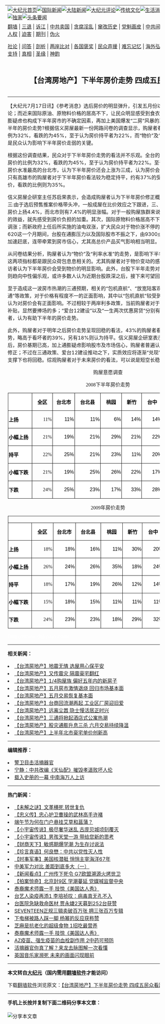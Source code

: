 <a name="1" id="1" target="_blank"></a><span id="1"></span>
<table align=center border="0"><tr><td colspan="2" VALIGN=TOP><a href="https://github.com/pputke380/djy/blob/master/gb/nf1351518.md#1"><img src="https://raw.githubusercontent.com/pputke380/www/master/t/djy/1.jpg" title="大纪元首页" alt="大纪元首页"></a><a href="https://github.com/pputke380/djy/blob/master/gb/n24hr.md#1"><img src="https://raw.githubusercontent.com/pputke380/www/master/t/djy/3.jpg" title="国际新闻" alt="国际新闻"></a><a href="https://github.com/pputke380/djy/blob/master/gb/nsc413.md#1"><img src="https://raw.githubusercontent.com/pputke380/www/master/t/djy/4.jpg" title="大陆新闻" alt="大陆新闻"></a><a href="https://github.com/pputke380/djy/blob/master/gb/news392.md#1"><img src="https://raw.githubusercontent.com/pputke380/www/master/t/djy/5.jpg" title="大纪元评论" alt="大纪元评论"></a><a href="https://github.com/pputke380/djy/blob/master/gb/news2007.md#1"><img src="https://raw.githubusercontent.com/pputke380/www/master/t/djy/6.jpg" title="传统文化" alt="传统文化"></a><a href="https://github.com/pputke380/djy/blob/master/gb/news2008.md#1"><img src="https://raw.githubusercontent.com/pputke380/www/master/t/djy/7.jpg" title="生活消费" alt="生活消费"></a><a href="https://github.com/pputke380/djy/blob/master/gb/ncyule.md#1"><img src="https://raw.githubusercontent.com/pputke380/www/master/t/djy/8.jpg" title="娱乐休闲" alt="娱乐休闲"></a><a href="https://github.com/pputke380/djy/blob/master/gb/nsc1002.md#1"><img src="https://raw.githubusercontent.com/pputke380/www/master/t/djy/9.jpg" title="健康" alt="健康"></a><a href="https://github.com/pputke380/djy/blob/master/gb/nf6092.md#1"><img src="https://raw.githubusercontent.com/pputke380/www/master/t/djy/10a.jpg" title="独家" alt="独家"></a><a href="https://github.com/pputke380/djy/blob/master/gb/nf4514.md#1"><img src="https://raw.githubusercontent.com/pputke380/www/master/t/djy/12a.jpg" title="头条要闻" alt="头条要闻"></a></td></tr>
<tr><td colspan="2" VALIGN=TOP><a target="_blank" href="https://github.com/pputke380/www/blob/master/README.md?zsrh#1">翻墙</a> | <a target="_blank" href="https://github.com/pputke380/djy/blob/master/gb/nf5657.md#1">三退</a> | <a target="_blank" href="https://github.com/pputke380/djy/blob/master/gb/nf6124.md#1">诉江</a> | <a target="_blank" href="https://github.com/pputke380/djy/blob/master/gb/nf1176117.md#1">中共卖国</a> | <a target="_blank" href="https://github.com/pputke380/djy/blob/master/gb/nf5773.md#1">贪腐淫乱</a> | <a target="_blank" href="https://github.com/pputke380/djy/blob/master/gb/nf1176115.md#1">窜改历史</a> | <a target="_blank" href="https://github.com/pputke380/djy/blob/master/gb/nf1176107.md#1">党魁画皮</a> | <a target="_blank" href="https://github.com/pputke380/djy/blob/master/gb/nf1320400.md#1">中共间谍</a> | <a target="_blank" href="https://github.com/pputke380/djy/blob/master/gb/nf1176114.md#1">破坏传统</a> | <a target="_blank" href="https://github.com/pputke380/ntdtv/blob/master/gb/prog447_1.md#1">恶贯满盈</a> | <a target="_blank" href="https://github.com/pputke380/djy/blob/master/gb/ncid278.md#1">人权</a> | <a target="_blank" href="https://github.com/pputke380/djy/blob/master/gb/nf1176111.md#1">迫害</a> | <a target="_blank" href="https://gitlab.com/szzdlab/mh-qikan/blob/master/README.md#1">期刊</a> | <a target="_blank" href="https://github.com/pputke380/djy/blob/master/gb/nf5562.md#1">伪火</a></p><p><a target="_blank" href="https://github.com/pputke380/djy/blob/master/gb/9p.md#1">社论</a> | <a target="_blank" href="https://github.com/pputke380/djy/blob/master/gb/nf4378.md#1">问答</a> | <a target="_blank" href="https://github.com/pputke380/djy/blob/master/gb/nf5792.md#1">剖析</a> | <a target="_blank" href="https://github.com/pputke380/djy/blob/master/gb/nf5735.md#1">两岸比对</a> | <a target="_blank" href="https://github.com/pputke380/djy/blob/master/gb/nf6119.md#1">各国褒奖</a> | <a target="_blank" href="https://github.com/pputke380/djy/blob/master/gb/nf6120.md#1">民众声援</a> | <a target="_blank" href="https://github.com/pputke380/djy/blob/master/gb/nf1188594.md#1">难忘记忆</a> | <a target="_blank" href="https://github.com/pputke380/djy/blob/master/gb/nf3180.md#1">海外弘传</a> | <a target="_blank" href="https://github.com/pputke380/djy/blob/master/gb/nf5410.md#1">万人上访</a> | <a target="_blank" href="https://github.com/pputke380/www/blob/master/README.md?zsrh#1">平台首页</a> | <a target="_blank" href="https://github.com/pputke380/djy/blob/master/gb/nf4386.md#1">支持</a> | <a target="_blank" href="https://github.com/pputke380/djy/blob/master/gb/nf4389.md#1">真相</a> | <a target="_blank" href="https://github.com/pputke380/djy/blob/master/gb/nf5790.md#1">圣缘</a> | <a target="_blank" href="https://github.com/pputke380/djy/blob/master/gb/nf4786.md#1">神韵</a></td></tr>
<tr><td VALIGN=TOP width="626"><h2 align=center>【台湾房地产】下半年房价走势 四成五民众看跌</h2>

<h6></h6>
<hr>
<p>【大纪元7月17日讯】《参考消息》选后房价的明显弹升，引发五月份以来价格泡沫的广泛讨论；而近来国际原油、原物料价格的居高不下，让民众明显感受到食衣住行开支的增加，通膨疑虑也构成下半年房市的不确定因素，再加上美国爆发“二房”风暴的冲击。民众怎么看待下半年的房价走势?根据信义房屋最新一份网路问卷的调查显示，购屋者看涨未来半年房价的比例为32%，看跌的为45%，至于认为房价持平者为22%，而“物价”及“利率水准”的走势，则是民众认为影响下半年房价走弱的关键。</p> <p>根据这份调查结果，民众对于下半年房价走势的看法并不乐观。全台的购屋者看涨未来半年房价的比例为32%，看跌的为45%，至于认为房价持平者为22%。至于主要县市之中，平均房价水准最高的台北市，认为下半年房价还会上涨为三成，认为房价会下跌的比例达44%。只有高雄市的购屋者对于下半年房价看法较为稳定持平，约有37%的受访者看好下半年房价，看跌的比例则为35%。</p> <p>信义房屋企研室主任苏启荣表示，会造成购屋者认为下半年房价修正概率偏高的因素主要有三:由于选后预售推案价格带头冲，一般成屋在比价效应之下跟进，三、四月全台都会区成屋房价上扬4.4%，而北市则有7.4%的明显涨幅。对于一般购屋族群来说，尚未享受政策利多的效益，就先感受到房价负担的加重。其次，国际原物料价格居高不下，多项民生物资陆续调涨；而新政府上任后所实施的油电双涨，扩大民众对于物价涨不停的疑虑。再者，520到620这一个月期间，台股在通膨压力以及国际股市不振之下，由9300点跌到7900。台股的加速赶底，连带牵累到房市信心，尤其高总价产品买气影响相当明显。</p> <p>从问卷结果分析，购屋者认为“物价”及“利率水准”的走势，是影响下半年房价走弱的关键，而这两项指标都是跟民众荷包息息相关的。尤其购屋者对于物价变动的感受较强，有36%的受访者认为下半年房价会受到物价的明显影响。此外，台股下半年走势对于房市的影响，看法则趋向中性偏乐观，或许多数人认为近期台股跌深之后，接下来可望回稳。</p> <p>至于造成这一波房市热潮的三通预期，相关的“包机直航”、“放宽陆客观光人数”、“扩大小三通”等政策，对于价格有程度不一的正面影响，其中以“包机直航”较受到肯定，66%的受访者认为对房价会有正面影响。不过相较于两岸利多政策，当前购屋者对于实质建设及优惠房贷补贴，显然要捧场的多；“爱台12建设”以及“一生两次优惠房贷”分别有70%及74%的购屋者，认为有助下半年的房价走势。</p> <p>此外，购屋者对于明年之后房价走势呈现回稳的看法，43%的购屋者看好2009年的房价走势，略高于看坏者的39%，另有18%则认为持平。信义房屋企研室表示，虽说新政府上台后，房价基期已高，加上通膨疑虑影响股市及市场信心，购屋者普遍认为下半年房价将迈入修正；不过在三通政策、爱台12建设推动之下，实质效应将逐渐“兑现”，房价在所得成长的支撑下也将回稳。综观购屋者对于未来房价的看法，可以说是短空长稳。</p> <p><p class="MsoNormal" align="center" style="text-align: center"><span style="font-family: 新细明体">购屋意愿调查</span></p> <p class="MsoNormal" align="center"><span lang="EN-US" style="font-family: 新细明体">2008</span><span style="font-family: 新细明体">下半年房价走势</span></p> <div align="center"> <table class="MsoNormalTable" border="0" cellspacing="0" cellpadding="0" style="border-collapse: collapse; margin-left: .4pt" id="table1" width="655"> <tr style="height: 16.5pt"> <td width="73" style="width: 55.0pt; height: 16.5pt; border: 1.0pt solid #000000; padding-left: 1.4pt; padding-right: 1.4pt; padding-top: 0cm; padding-bottom: 0cm; background: #FFFFFF"> <p class="MsoNormal" align="center" style="text-align: center">	<span style="font-family: 新细明体; color: black">　</span></td> <td style="width: 63px; height: 16.5pt; border: 1.0pt solid #000000; padding-left: 1.4pt; padding-right: 1.4pt; padding-top: 0cm; padding-bottom: 0cm; background: #FFFFFF"> <p class="MsoNormal" align="center" style="text-align: center"><b>	<span style="font-family: 新细明体; color: black">全区</span></b></td> <td style="width: 67px; height: 16.5pt; border: 1.0pt solid #000000; padding-left: 1.4pt; padding-right: 1.4pt; padding-top: 0cm; padding-bottom: 0cm; background: #FFFFFF"> <p class="MsoNormal" align="center" style="text-align: center"><b>	<span style="font-family: 新细明体; color: black">台北市</span></b></td> <td style="width: 79px; height: 16.5pt; border: 1.0pt solid #000000; padding-left: 1.4pt; padding-right: 1.4pt; padding-top: 0cm; padding-bottom: 0cm; background: #FFFFFF"> <p class="MsoNormal" align="center" style="text-align: center"><b>	<span style="font-family: 新细明体; color: black">台北县</span></b></td> <td style="width: 65px; height: 16.5pt; border: 1.0pt solid #000000; padding-left: 1.4pt; padding-right: 1.4pt; padding-top: 0cm; padding-bottom: 0cm; background: #FFFFFF"> <p class="MsoNormal" align="center" style="text-align: center"><b>	<span style="font-family: 新细明体; color: black">桃园</span></b></td> <td style="width: 60px; height: 16.5pt; border: 1.0pt solid #000000; padding-left: 1.4pt; padding-right: 1.4pt; padding-top: 0cm; padding-bottom: 0cm; background: #FFFFFF"> <p class="MsoNormal" align="center" style="text-align: center"><b>	<span style="font-family: 新细明体; color: black">新竹</span></b></td> <td style="width: 64px; height: 16.5pt; border: 1.0pt solid #000000; padding-left: 1.4pt; padding-right: 1.4pt; padding-top: 0cm; padding-bottom: 0cm; background: #FFFFFF"> <p class="MsoNormal" align="center" style="text-align: center"><b>	<span style="font-family: 新细明体; color: black">台中</span></b></td> <td style="width: 70px; height: 16.5pt; border: 1.0pt solid #000000; padding-left: 1.4pt; padding-right: 1.4pt; padding-top: 0cm; padding-bottom: 0cm; background: #FFFFFF"> <p class="MsoNormal" align="center" style="text-align: center"><b>	<span style="font-family: 新细明体; color: black">台南</span></b></td> <td style="width: 66px; height: 16.5pt; border: 1.0pt solid #000000; padding-left: 1.4pt; padding-right: 1.4pt; padding-top: 0cm; padding-bottom: 0cm; background: #FFFFFF"> <p class="MsoNormal" align="center" style="text-align: center"><b>	<span style="font-family: 新细明体; color: black">高雄</span></b></td> </tr> <tr style="height: 16.5pt"> <td width="73" style="width: 55.0pt; height: 16.5pt; border-left: 1.0pt solid windowtext; border-right: 1.0pt solid windowtext; border-top: medium none; border-bottom: 1.0pt solid windowtext; padding-left: 1.4pt; padding-right: 1.4pt; padding-top: 0cm; padding-bottom: 0cm; background: white"> <p class="MsoNormal"><b>	<span style="font-family: 细明体; color: black">上扬</span></b></td> <td nowrap style="width: 63px; height: 16.5pt; border-left: medium none; border-right: 1.0pt solid windowtext; border-top: medium none; border-bottom: 1.0pt solid windowtext; padding-left: 1.4pt; padding-right: 1.4pt; padding-top: 0cm; padding-bottom: 0cm"> <p class="MsoNormal" align="right" style="text-align: right">	<span lang="EN-US" style="font-family: 新细明体">11%</span></td> <td style="width: 67px; height: 16.5pt; border-left: medium none; border-right: 1.0pt solid windowtext; border-top: medium none; border-bottom: 1.0pt solid windowtext; padding-left: 1.4pt; padding-right: 1.4pt; padding-top: 0cm; padding-bottom: 0cm; background: white"> <p class="MsoNormal" align="right" style="text-align: right">	<span lang="EN-US" style="font-family: Arial; color: black">11%</span></td> <td style="width: 79px; height: 16.5pt; border-left: medium none; border-right: 1.0pt solid windowtext; border-top: medium none; border-bottom: 1.0pt solid windowtext; padding-left: 1.4pt; padding-right: 1.4pt; padding-top: 0cm; padding-bottom: 0cm; background: white"> <p class="MsoNormal" align="right" style="text-align: right">	<span lang="EN-US" style="font-family: Arial; color: black">11%</span></td> <td style="width: 65px; height: 16.5pt; border-left: medium none; border-right: 1.0pt solid windowtext; border-top: medium none; border-bottom: 1.0pt solid windowtext; padding-left: 1.4pt; padding-right: 1.4pt; padding-top: 0cm; padding-bottom: 0cm; background: white"> <p class="MsoNormal" align="right" style="text-align: right">	<span lang="EN-US" style="font-family: Arial; color: black">6%</span></td> <td style="width: 60px; height: 16.5pt; border-left: medium none; border-right: 1.0pt solid windowtext; border-top: medium none; border-bottom: 1.0pt solid windowtext; padding-left: 1.4pt; padding-right: 1.4pt; padding-top: 0cm; padding-bottom: 0cm; background: white"> <p class="MsoNormal" align="right" style="text-align: right">	<span lang="EN-US" style="font-family: Arial; color: black">14%</span></td> <td style="width: 64px; height: 16.5pt; border-left: medium none; border-right: 1.0pt solid windowtext; border-top: medium none; border-bottom: 1.0pt solid windowtext; padding-left: 1.4pt; padding-right: 1.4pt; padding-top: 0cm; padding-bottom: 0cm; background: white"> <p class="MsoNormal" align="right" style="text-align: right">	<span lang="EN-US" style="font-family: Arial; color: black">14%</span></td> <td style="width: 70px; height: 16.5pt; border-left: medium none; border-right: 1.0pt solid windowtext; border-top: medium none; border-bottom: 1.0pt solid windowtext; padding-left: 1.4pt; padding-right: 1.4pt; padding-top: 0cm; padding-bottom: 0cm; background: white"> <p class="MsoNormal" align="right" style="text-align: right">	<span lang="EN-US" style="font-family: Arial; color: black">20%</span></td> <td style="width: 66px; height: 16.5pt; border-left: medium none; border-right: 1.0pt solid windowtext; border-top: medium none; border-bottom: 1.0pt solid windowtext; padding-left: 1.4pt; padding-right: 1.4pt; padding-top: 0cm; padding-bottom: 0cm; background: white"> <p class="MsoNormal" align="right" style="text-align: right">	<span lang="EN-US" style="font-family: Arial; color: black">8%</span></td> </tr> <tr style="height: 16.5pt"> <td width="73" style="width: 55.0pt; height: 16.5pt; border-left: 1.0pt solid windowtext; border-right: 1.0pt solid windowtext; border-top: medium none; border-bottom: 1.0pt solid windowtext; padding-left: 1.4pt; padding-right: 1.4pt; padding-top: 0cm; padding-bottom: 0cm; background: white"> <p class="MsoNormal"><b>	<span style="font-family: 细明体; color: black">小幅上扬</span></b></td> <td nowrap style="width: 63px; height: 16.5pt; border-left: medium none; border-right: 1.0pt solid windowtext; border-top: medium none; border-bottom: 1.0pt solid windowtext; padding-left: 1.4pt; padding-right: 1.4pt; padding-top: 0cm; padding-bottom: 0cm"> <p class="MsoNormal" align="right" style="text-align: right">	<span lang="EN-US" style="font-family: 新细明体">21%</span></td> <td style="width: 67px; height: 16.5pt; border-left: medium none; border-right: 1.0pt solid windowtext; border-top: medium none; border-bottom: 1.0pt solid windowtext; padding-left: 1.4pt; padding-right: 1.4pt; padding-top: 0cm; padding-bottom: 0cm; background: white"> <p class="MsoNormal" align="right" style="text-align: right">	<span lang="EN-US" style="font-family: Arial; color: black">19%</span></td> <td style="width: 79px; height: 16.5pt; border-left: medium none; border-right: 1.0pt solid windowtext; border-top: medium none; border-bottom: 1.0pt solid windowtext; padding-left: 1.4pt; padding-right: 1.4pt; padding-top: 0cm; padding-bottom: 0cm; background: white"> <p class="MsoNormal" align="right" style="text-align: right">	<span lang="EN-US" style="font-family: Arial; color: black">21%</span></td> <td style="width: 65px; height: 16.5pt; border-left: medium none; border-right: 1.0pt solid windowtext; border-top: medium none; border-bottom: 1.0pt solid windowtext; padding-left: 1.4pt; padding-right: 1.4pt; padding-top: 0cm; padding-bottom: 0cm; background: white"> <p class="MsoNormal" align="right" style="text-align: right">	<span lang="EN-US" style="font-family: Arial; color: black">29%</span></td> <td style="width: 60px; height: 16.5pt; border-left: medium none; border-right: 1.0pt solid windowtext; border-top: medium none; border-bottom: 1.0pt solid windowtext; padding-left: 1.4pt; padding-right: 1.4pt; padding-top: 0cm; padding-bottom: 0cm; background: white"> <p class="MsoNormal" align="right" style="text-align: right">	<span lang="EN-US" style="font-family: Arial; color: black">21%</span></td> <td style="width: 64px; height: 16.5pt; border-left: medium none; border-right: 1.0pt solid windowtext; border-top: medium none; border-bottom: 1.0pt solid windowtext; padding-left: 1.4pt; padding-right: 1.4pt; padding-top: 0cm; padding-bottom: 0cm; background: white"> <p class="MsoNormal" align="right" style="text-align: right">	<span lang="EN-US" style="font-family: Arial; color: black">22%</span></td> <td style="width: 70px; height: 16.5pt; border-left: medium none; border-right: 1.0pt solid windowtext; border-top: medium none; border-bottom: 1.0pt solid windowtext; padding-left: 1.4pt; padding-right: 1.4pt; padding-top: 0cm; padding-bottom: 0cm; background: white"> <p class="MsoNormal" align="right" style="text-align: right">	<span lang="EN-US" style="font-family: Arial; color: black">17%</span></td> <td style="width: 66px; height: 16.5pt; border-left: medium none; border-right: 1.0pt solid windowtext; border-top: medium none; border-bottom: 1.0pt solid windowtext; padding-left: 1.4pt; padding-right: 1.4pt; padding-top: 0cm; padding-bottom: 0cm; background: white"> <p class="MsoNormal" align="right" style="text-align: right">	<span lang="EN-US" style="font-family: Arial; color: black">29%</span></td> </tr> <tr style="height: 16.5pt"> <td width="73" style="width: 55.0pt; height: 16.5pt; border-left: 1.0pt solid windowtext; border-right: 1.0pt solid windowtext; border-top: medium none; border-bottom: 1.0pt solid windowtext; padding-left: 1.4pt; padding-right: 1.4pt; padding-top: 0cm; padding-bottom: 0cm; background: white"> <p class="MsoNormal"><b>	<span style="font-family: 新细明体; color: black">持平</span></b></td> <td nowrap style="width: 63px; height: 16.5pt; border-left: medium none; border-right: 1.0pt solid windowtext; border-top: medium none; border-bottom: 1.0pt solid windowtext; padding-left: 1.4pt; padding-right: 1.4pt; padding-top: 0cm; padding-bottom: 0cm"> <p class="MsoNormal" align="right" style="text-align: right">	<span lang="EN-US" style="font-family: 新细明体">22%</span></td> <td style="width: 67px; height: 16.5pt; border-left: medium none; border-right: 1.0pt solid windowtext; border-top: medium none; border-bottom: 1.0pt solid windowtext; padding-left: 1.4pt; padding-right: 1.4pt; padding-top: 0cm; padding-bottom: 0cm; background: white"> <p class="MsoNormal" align="right" style="text-align: right">	<span lang="EN-US" style="font-family: Arial; color: black">25%</span></td> <td style="width: 79px; height: 16.5pt; border-left: medium none; border-right: 1.0pt solid windowtext; border-top: medium none; border-bottom: 1.0pt solid windowtext; padding-left: 1.4pt; padding-right: 1.4pt; padding-top: 0cm; padding-bottom: 0cm; background: white"> <p class="MsoNormal" align="right" style="text-align: right">	<span lang="EN-US" style="font-family: Arial; color: black">21%</span></td> <td style="width: 65px; height: 16.5pt; border-left: medium none; border-right: 1.0pt solid windowtext; border-top: medium none; border-bottom: 1.0pt solid windowtext; padding-left: 1.4pt; padding-right: 1.4pt; padding-top: 0cm; padding-bottom: 0cm; background: white"> <p class="MsoNormal" align="right" style="text-align: right">	<span lang="EN-US" style="font-family: Arial; color: black">23%</span></td> <td style="width: 60px; height: 16.5pt; border-left: medium none; border-right: 1.0pt solid windowtext; border-top: medium none; border-bottom: 1.0pt solid windowtext; padding-left: 1.4pt; padding-right: 1.4pt; padding-top: 0cm; padding-bottom: 0cm; background: white"> <p class="MsoNormal" align="right" style="text-align: right">	<span lang="EN-US" style="font-family: Arial; color: black">11%</span></td> <td style="width: 64px; height: 16.5pt; border-left: medium none; border-right: 1.0pt solid windowtext; border-top: medium none; border-bottom: 1.0pt solid windowtext; padding-left: 1.4pt; padding-right: 1.4pt; padding-top: 0cm; padding-bottom: 0cm; background: white"> <p class="MsoNormal" align="right" style="text-align: right">	<span lang="EN-US" style="font-family: Arial; color: black">20%</span></td> <td style="width: 70px; height: 16.5pt; border-left: medium none; border-right: 1.0pt solid windowtext; border-top: medium none; border-bottom: 1.0pt solid windowtext; padding-left: 1.4pt; padding-right: 1.4pt; padding-top: 0cm; padding-bottom: 0cm; background: white"> <p class="MsoNormal" align="right" style="text-align: right">	<span lang="EN-US" style="font-family: Arial; color: black">20%</span></td> <td style="width: 66px; height: 16.5pt; border-left: medium none; border-right: 1.0pt solid windowtext; border-top: medium none; border-bottom: 1.0pt solid windowtext; padding-left: 1.4pt; padding-right: 1.4pt; padding-top: 0cm; padding-bottom: 0cm; background: white"> <p class="MsoNormal" align="right" style="text-align: right">	<span lang="EN-US" style="font-family: Arial; color: black">27%</span></td> </tr> <tr style="height: 16.5pt"> <td width="73" style="width: 55.0pt; height: 16.5pt; border-left: 1.0pt solid windowtext; border-right: 1.0pt solid windowtext; border-top: medium none; border-bottom: 1.0pt solid windowtext; padding-left: 1.4pt; padding-right: 1.4pt; padding-top: 0cm; padding-bottom: 0cm; background: white"> <p class="MsoNormal"><b>	<span style="font-family: 细明体; color: black">小幅下跌</span></b></td> <td nowrap style="width: 63px; height: 16.5pt; border-left: medium none; border-right: 1.0pt solid windowtext; border-top: medium none; border-bottom: 1.0pt solid windowtext; padding-left: 1.4pt; padding-right: 1.4pt; padding-top: 0cm; padding-bottom: 0cm"> <p class="MsoNormal" align="right" style="text-align: right">	<span lang="EN-US" style="font-family: 新细明体">21%</span></td> <td style="width: 67px; height: 16.5pt; border-left: medium none; border-right: 1.0pt solid windowtext; border-top: medium none; border-bottom: 1.0pt solid windowtext; padding-left: 1.4pt; padding-right: 1.4pt; padding-top: 0cm; padding-bottom: 0cm; background: white"> <p class="MsoNormal" align="right" style="text-align: right">	<span lang="EN-US" style="font-family: Arial; color: black">19%</span></td> <td style="width: 79px; height: 16.5pt; border-left: medium none; border-right: 1.0pt solid windowtext; border-top: medium none; border-bottom: 1.0pt solid windowtext; padding-left: 1.4pt; padding-right: 1.4pt; padding-top: 0cm; padding-bottom: 0cm; background: white"> <p class="MsoNormal" align="right" style="text-align: right">	<span lang="EN-US" style="font-family: Arial; color: black">25%</span></td> <td style="width: 65px; height: 16.5pt; border-left: medium none; border-right: 1.0pt solid windowtext; border-top: medium none; border-bottom: 1.0pt solid windowtext; padding-left: 1.4pt; padding-right: 1.4pt; padding-top: 0cm; padding-bottom: 0cm; background: white"> <p class="MsoNormal" align="right" style="text-align: right">	<span lang="EN-US" style="font-family: Arial; color: black">26%</span></td> <td style="width: 60px; height: 16.5pt; border-left: medium none; border-right: 1.0pt solid windowtext; border-top: medium none; border-bottom: 1.0pt solid windowtext; padding-left: 1.4pt; padding-right: 1.4pt; padding-top: 0cm; padding-bottom: 0cm; background: white"> <p class="MsoNormal" align="right" style="text-align: right">	<span lang="EN-US" style="font-family: Arial; color: black">22%</span></td> <td style="width: 64px; height: 16.5pt; border-left: medium none; border-right: 1.0pt solid windowtext; border-top: medium none; border-bottom: 1.0pt solid windowtext; padding-left: 1.4pt; padding-right: 1.4pt; padding-top: 0cm; padding-bottom: 0cm; background: white"> <p class="MsoNormal" align="right" style="text-align: right">	<span lang="EN-US" style="font-family: Arial; color: black">17%</span></td> <td style="width: 70px; height: 16.5pt; border-left: medium none; border-right: 1.0pt solid windowtext; border-top: medium none; border-bottom: 1.0pt solid windowtext; padding-left: 1.4pt; padding-right: 1.4pt; padding-top: 0cm; padding-bottom: 0cm; background: white"> <p class="MsoNormal" align="right" style="text-align: right">	<span lang="EN-US" style="font-family: Arial; color: black">17%</span></td> <td style="width: 66px; height: 16.5pt; border-left: medium none; border-right: 1.0pt solid windowtext; border-top: medium none; border-bottom: 1.0pt solid windowtext; padding-left: 1.4pt; padding-right: 1.4pt; padding-top: 0cm; padding-bottom: 0cm; background: white"> <p class="MsoNormal" align="right" style="text-align: right">	<span lang="EN-US" style="font-family: Arial; color: black">21%</span></td> </tr> <tr style="height: 16.5pt"> <td width="73" style="width: 55.0pt; height: 16.5pt; border-left: 1.0pt solid windowtext; border-right: 1.0pt solid windowtext; border-top: medium none; border-bottom: 1.0pt solid windowtext; padding-left: 1.4pt; padding-right: 1.4pt; padding-top: 0cm; padding-bottom: 0cm; background: white"> <p class="MsoNormal"><b>	<span style="font-family: 细明体; color: black">下跌</span></b></td> <td nowrap style="width: 63px; height: 16.5pt; border-left: medium none; border-right: 1.0pt solid windowtext; border-top: medium none; border-bottom: 1.0pt solid windowtext; padding-left: 1.4pt; padding-right: 1.4pt; padding-top: 0cm; padding-bottom: 0cm"> <p class="MsoNormal" align="right" style="text-align: right">	<span lang="EN-US" style="font-family: 新细明体">24%</span></td> <td style="width: 67px; height: 16.5pt; border-left: medium none; border-right: 1.0pt solid windowtext; border-top: medium none; border-bottom: 1.0pt solid windowtext; padding-left: 1.4pt; padding-right: 1.4pt; padding-top: 0cm; padding-bottom: 0cm; background: white"> <p class="MsoNormal" align="right" style="text-align: right">	<span lang="EN-US" style="font-family: Arial; color: black">25%</span></td> <td style="width: 79px; height: 16.5pt; border-left: medium none; border-right: 1.0pt solid windowtext; border-top: medium none; border-bottom: 1.0pt solid windowtext; padding-left: 1.4pt; padding-right: 1.4pt; padding-top: 0cm; padding-bottom: 0cm; background: white"> <p class="MsoNormal" align="right" style="text-align: right">	<span lang="EN-US" style="font-family: Arial; color: black">23%</span></td> <td style="width: 65px; height: 16.5pt; border-left: medium none; border-right: 1.0pt solid windowtext; border-top: medium none; border-bottom: 1.0pt solid windowtext; padding-left: 1.4pt; padding-right: 1.4pt; padding-top: 0cm; padding-bottom: 0cm; background: white"> <p class="MsoNormal" align="right" style="text-align: right">	<span lang="EN-US" style="font-family: Arial; color: black">17%</span></td> <td style="width: 60px; height: 16.5pt; border-left: medium none; border-right: 1.0pt solid windowtext; border-top: medium none; border-bottom: 1.0pt solid windowtext; padding-left: 1.4pt; padding-right: 1.4pt; padding-top: 0cm; padding-bottom: 0cm; background: white"> <p class="MsoNormal" align="right" style="text-align: right">	<span lang="EN-US" style="font-family: Arial; color: black">33%</span></td> <td style="width: 64px; height: 16.5pt; border-left: medium none; border-right: 1.0pt solid windowtext; border-top: medium none; border-bottom: 1.0pt solid windowtext; padding-left: 1.4pt; padding-right: 1.4pt; padding-top: 0cm; padding-bottom: 0cm; background: white"> <p class="MsoNormal" align="right" style="text-align: right">	<span lang="EN-US" style="font-family: Arial; color: black">28%</span></td> <td style="width: 70px; height: 16.5pt; border-left: medium none; border-right: 1.0pt solid windowtext; border-top: medium none; border-bottom: 1.0pt solid windowtext; padding-left: 1.4pt; padding-right: 1.4pt; padding-top: 0cm; padding-bottom: 0cm; background: white"> <p class="MsoNormal" align="right" style="text-align: right">	<span lang="EN-US" style="font-family: Arial; color: black">27%</span></td> <td style="width: 66px; height: 16.5pt; border-left: medium none; border-right: 1.0pt solid windowtext; border-top: medium none; border-bottom: 1.0pt solid windowtext; padding-left: 1.4pt; padding-right: 1.4pt; padding-top: 0cm; padding-bottom: 0cm; background: white"> <p class="MsoNormal" align="right" style="text-align: right">	<span lang="EN-US" style="font-family: Arial; color: black">14%</span></td> </tr> </table> </div> <p><p class="MsoNormal" align="center" style="text-align: center"><span lang="EN-US" style="font-family: 新细明体">2009</span><span style="font-family: 新细明体">年房价走势</span></p> <div align="center"> <table class="MsoNormalTable" border="0" cellspacing="0" cellpadding="0" style="border-collapse: collapse; margin-left: .4pt" id="table1" b="136" width="654"> <tr style="height: 16.5pt"> <td nowrap colspan="9" style="width: 648px; height: 1px; border-left: 1.0pt solid windowtext; border-right: 1.0pt solid black; border-top: medium none; border-bottom: 1.0pt solid windowtext; padding-left: 1.4pt; padding-right: 1.4pt; padding-top: 0cm; padding-bottom: 0cm">	</td> </tr> <tr style="height: 16.5pt"> <td width="72" style="width: 54.1pt; height: 27px; border-left: 1.0pt solid windowtext; border-right: 1.0pt solid windowtext; border-top: medium none; border-bottom: 1.0pt solid windowtext; padding-left: 1.4pt; padding-right: 1.4pt; padding-top: 0cm; padding-bottom: 0cm; background: white"> <p class="MsoNormal" align="center" style="text-align: center">	<span style="font-family: 新细明体; color: black">　</span></td> <td style="width: 65px; height: 27px; border-left: medium none; border-right: 1.0pt solid windowtext; border-top: medium none; border-bottom: 1.0pt solid windowtext; padding-left: 1.4pt; padding-right: 1.4pt; padding-top: 0cm; padding-bottom: 0cm; background: white"> <p class="MsoNormal" align="center" style="text-align: center"><b>	<span style="font-family: 新细明体; color: black">全区</span></b></td> <td style="width: 68px; height: 27px; border-left: medium none; border-right: 1.0pt solid windowtext; border-top: medium none; border-bottom: 1.0pt solid windowtext; padding-left: 1.4pt; padding-right: 1.4pt; padding-top: 0cm; padding-bottom: 0cm; background: white"> <p class="MsoNormal" align="center" style="text-align: center"><b>	<span style="font-family: 新细明体; color: black">台北市</span></b></td> <td style="width: 77px; height: 27px; border-left: medium none; border-right: 1.0pt solid windowtext; border-top: medium none; border-bottom: 1.0pt solid windowtext; padding-left: 1.4pt; padding-right: 1.4pt; padding-top: 0cm; padding-bottom: 0cm; background: white"> <p class="MsoNormal" align="center" style="text-align: center"><b>	<span style="font-family: 新细明体; color: black">台北县</span></b></td> <td style="width: 67px; height: 27px; border-left: medium none; border-right: 1.0pt solid windowtext; border-top: medium none; border-bottom: 1.0pt solid windowtext; padding-left: 1.4pt; padding-right: 1.4pt; padding-top: 0cm; padding-bottom: 0cm; background: white"> <p class="MsoNormal" align="center" style="text-align: center"><b>	<span style="font-family: 新细明体; color: black">桃园</span></b></td> <td style="width: 59px; height: 27px; border-left: medium none; border-right: 1.0pt solid windowtext; border-top: medium none; border-bottom: 1.0pt solid windowtext; padding-left: 1.4pt; padding-right: 1.4pt; padding-top: 0cm; padding-bottom: 0cm; background: white"> <p class="MsoNormal" align="center" style="text-align: center"><b>	<span style="font-family: 新细明体; color: black">新竹</span></b></td> <td style="width: 65px; height: 27px; border-left: medium none; border-right: 1.0pt solid windowtext; border-top: medium none; border-bottom: 1.0pt solid windowtext; padding-left: 1.4pt; padding-right: 1.4pt; padding-top: 0cm; padding-bottom: 0cm; background: white"> <p class="MsoNormal" align="center" style="text-align: center"><b>	<span style="font-family: 新细明体; color: black">台中</span></b></td> <td style="width: 65px; height: 27px; border-left: medium none; border-right: 1.0pt solid windowtext; border-top: medium none; border-bottom: 1.0pt solid windowtext; padding-left: 1.4pt; padding-right: 1.4pt; padding-top: 0cm; padding-bottom: 0cm; background: white"> <p class="MsoNormal" align="center" style="text-align: center"><b>	<span style="font-family: 新细明体; color: black">台南</span></b></td> <td style="width: 70px; height: 27px; border-left: medium none; border-right: 1.0pt solid windowtext; border-top: medium none; border-bottom: 1.0pt solid windowtext; padding-left: 1.4pt; padding-right: 1.4pt; padding-top: 0cm; padding-bottom: 0cm; background: white"> <p class="MsoNormal" align="center" style="text-align: center"><b>	<span style="font-family: 新细明体; color: black">高雄</span></b></td> </tr> <tr style="height: 16.5pt"> <td width="72" style="width: 54.1pt; height: 22px; border-left: 1.0pt solid windowtext; border-right: 1.0pt solid windowtext; border-top: medium none; border-bottom: 1.0pt solid windowtext; padding-left: 1.4pt; padding-right: 1.4pt; padding-top: 0cm; padding-bottom: 0cm; background: white"> <p class="MsoNormal"><b>	<span style="font-family: 细明体; color: black">上扬</span></b></td> <td nowrap style="width: 65px; height: 22px; border-left: medium none; border-right: 1.0pt solid windowtext; border-top: medium none; border-bottom: 1.0pt solid windowtext; padding-left: 1.4pt; padding-right: 1.4pt; padding-top: 0cm; padding-bottom: 0cm"> <p class="MsoNormal" align="right" style="text-align: right">	<span lang="EN-US" style="font-family: 新细明体">18%</span></td> <td style="width: 68px; height: 22px; border-left: medium none; border-right: 1.0pt solid windowtext; border-top: medium none; border-bottom: 1.0pt solid windowtext; padding-left: 1.4pt; padding-right: 1.4pt; padding-top: 0cm; padding-bottom: 0cm; background: white"> <p class="MsoNormal" align="right" style="text-align: right">	<span lang="EN-US" style="font-family: Arial; color: black">18%</span></td> <td style="width: 77px; height: 22px; border-left: medium none; border-right: 1.0pt solid windowtext; border-top: medium none; border-bottom: 1.0pt solid windowtext; padding-left: 1.4pt; padding-right: 1.4pt; padding-top: 0cm; padding-bottom: 0cm; background: white"> <p class="MsoNormal" align="right" style="text-align: right">	<span lang="EN-US" style="font-family: Arial; color: black">16%</span></td> <td style="width: 67px; height: 22px; border-left: medium none; border-right: 1.0pt solid windowtext; border-top: medium none; border-bottom: 1.0pt solid windowtext; padding-left: 1.4pt; padding-right: 1.4pt; padding-top: 0cm; padding-bottom: 0cm; background: white"> <p class="MsoNormal" align="right" style="text-align: right">	<span lang="EN-US" style="font-family: Arial; color: black">11%</span></td> <td style="width: 59px; height: 22px; border-left: medium none; border-right: 1.0pt solid windowtext; border-top: medium none; border-bottom: 1.0pt solid windowtext; padding-left: 1.4pt; padding-right: 1.4pt; padding-top: 0cm; padding-bottom: 0cm; background: white"> <p class="MsoNormal" align="right" style="text-align: right">	<span lang="EN-US" style="font-family: Arial; color: black">30%</span></td> <td style="width: 65px; height: 22px; border-left: medium none; border-right: 1.0pt solid windowtext; border-top: medium none; border-bottom: 1.0pt solid windowtext; padding-left: 1.4pt; padding-right: 1.4pt; padding-top: 0cm; padding-bottom: 0cm; background: white"> <p class="MsoNormal" align="right" style="text-align: right">	<span lang="EN-US" style="font-family: Arial; color: black">20%</span></td> <td style="width: 65px; height: 22px; border-left: medium none; border-right: 1.0pt solid windowtext; border-top: medium none; border-bottom: 1.0pt solid windowtext; padding-left: 1.4pt; padding-right: 1.4pt; padding-top: 0cm; padding-bottom: 0cm; background: white"> <p class="MsoNormal" align="right" style="text-align: right">	<span lang="EN-US" style="font-family: Arial; color: black">23%</span></td> <td style="width: 70px; height: 22px; border-left: medium none; border-right: 1.0pt solid windowtext; border-top: medium none; border-bottom: 1.0pt solid windowtext; padding-left: 1.4pt; padding-right: 1.4pt; padding-top: 0cm; padding-bottom: 0cm; background: white"> <p class="MsoNormal" align="right" style="text-align: right">	<span lang="EN-US" style="font-family: Arial; color: black">19%</span></td> </tr> <tr style="height: 16.5pt"> <td width="72" style="width: 54.1pt; height: 21px; border-left: 1.0pt solid windowtext; border-right: 1.0pt solid windowtext; border-top: medium none; border-bottom: 1.0pt solid windowtext; padding-left: 1.4pt; padding-right: 1.4pt; padding-top: 0cm; padding-bottom: 0cm; background: white"> <p class="MsoNormal"><b>	<span style="font-family: 细明体; color: black">小幅上扬</span></b></td> <td nowrap style="width: 65px; height: 21px; border-left: medium none; border-right: 1.0pt solid windowtext; border-top: medium none; border-bottom: 1.0pt solid windowtext; padding-left: 1.4pt; padding-right: 1.4pt; padding-top: 0cm; padding-bottom: 0cm"> <p class="MsoNormal" align="right" style="text-align: right">	<span lang="EN-US" style="font-family: 新细明体">26%</span></td> <td style="width: 68px; height: 21px; border-left: medium none; border-right: 1.0pt solid windowtext; border-top: medium none; border-bottom: 1.0pt solid windowtext; padding-left: 1.4pt; padding-right: 1.4pt; padding-top: 0cm; padding-bottom: 0cm; background: white"> <p class="MsoNormal" align="right" style="text-align: right">	<span lang="EN-US" style="font-family: Arial; color: black">24%</span></td> <td style="width: 77px; height: 21px; border-left: medium none; border-right: 1.0pt solid windowtext; border-top: medium none; border-bottom: 1.0pt solid windowtext; padding-left: 1.4pt; padding-right: 1.4pt; padding-top: 0cm; padding-bottom: 0cm; background: white"> <p class="MsoNormal" align="right" style="text-align: right">	<span lang="EN-US" style="font-family: Arial; color: black">26%</span></td> <td style="width: 67px; height: 21px; border-left: medium none; border-right: 1.0pt solid windowtext; border-top: medium none; border-bottom: 1.0pt solid windowtext; padding-left: 1.4pt; padding-right: 1.4pt; padding-top: 0cm; padding-bottom: 0cm; background: white"> <p class="MsoNormal" align="right" style="text-align: right">	<span lang="EN-US" style="font-family: Arial; color: black">35%</span></td> <td style="width: 59px; height: 21px; border-left: medium none; border-right: 1.0pt solid windowtext; border-top: medium none; border-bottom: 1.0pt solid windowtext; padding-left: 1.4pt; padding-right: 1.4pt; padding-top: 0cm; padding-bottom: 0cm; background: white"> <p class="MsoNormal" align="right" style="text-align: right">	<span lang="EN-US" style="font-family: Arial; color: black">18%</span></td> <td style="width: 65px; height: 21px; border-left: medium none; border-right: 1.0pt solid windowtext; border-top: medium none; border-bottom: 1.0pt solid windowtext; padding-left: 1.4pt; padding-right: 1.4pt; padding-top: 0cm; padding-bottom: 0cm; background: white"> <p class="MsoNormal" align="right" style="text-align: right">	<span lang="EN-US" style="font-family: Arial; color: black">24%</span></td> <td style="width: 65px; height: 21px; border-left: medium none; border-right: 1.0pt solid windowtext; border-top: medium none; border-bottom: 1.0pt solid windowtext; padding-left: 1.4pt; padding-right: 1.4pt; padding-top: 0cm; padding-bottom: 0cm; background: white"> <p class="MsoNormal" align="right" style="text-align: right">	<span lang="EN-US" style="font-family: Arial; color: black">20%</span></td> <td style="width: 70px; height: 21px; border-left: medium none; border-right: 1.0pt solid windowtext; border-top: medium none; border-bottom: 1.0pt solid windowtext; padding-left: 1.4pt; padding-right: 1.4pt; padding-top: 0cm; padding-bottom: 0cm; background: white"> <p class="MsoNormal" align="right" style="text-align: right">	<span lang="EN-US" style="font-family: Arial; color: black">33%</span></td> </tr> <tr style="height: 16.5pt"> <td width="72" style="width: 54.1pt; height: 23px; border-left: 1.0pt solid windowtext; border-right: 1.0pt solid windowtext; border-top: medium none; border-bottom: 1.0pt solid windowtext; padding-left: 1.4pt; padding-right: 1.4pt; padding-top: 0cm; padding-bottom: 0cm; background: white"> <p class="MsoNormal"><b>	<span style="font-family: 新细明体; color: black">持平</span></b></td> <td nowrap style="width: 65px; height: 23px; border-left: medium none; border-right: 1.0pt solid windowtext; border-top: medium none; border-bottom: 1.0pt solid windowtext; padding-left: 1.4pt; padding-right: 1.4pt; padding-top: 0cm; padding-bottom: 0cm"> <p class="MsoNormal" align="right" style="text-align: right">	<span lang="EN-US" style="font-family: 新细明体">18%</span></td> <td style="width: 68px; height: 23px; border-left: medium none; border-right: 1.0pt solid windowtext; border-top: medium none; border-bottom: 1.0pt solid windowtext; padding-left: 1.4pt; padding-right: 1.4pt; padding-top: 0cm; padding-bottom: 0cm; background: white"> <p class="MsoNormal" align="right" style="text-align: right">	<span lang="EN-US" style="font-family: Arial; color: black">17%</span></td> <td style="width: 77px; height: 23px; border-left: medium none; border-right: 1.0pt solid windowtext; border-top: medium none; border-bottom: 1.0pt solid windowtext; padding-left: 1.4pt; padding-right: 1.4pt; padding-top: 0cm; padding-bottom: 0cm; background: white"> <p class="MsoNormal" align="right" style="text-align: right">	<span lang="EN-US" style="font-family: Arial; color: black">19%</span></td> <td style="width: 67px; height: 23px; border-left: medium none; border-right: 1.0pt solid windowtext; border-top: medium none; border-bottom: 1.0pt solid windowtext; padding-left: 1.4pt; padding-right: 1.4pt; padding-top: 0cm; padding-bottom: 0cm; background: white"> <p class="MsoNormal" align="right" style="text-align: right">	<span lang="EN-US" style="font-family: Arial; color: black">26%</span></td> <td style="width: 59px; height: 23px; border-left: medium none; border-right: 1.0pt solid windowtext; border-top: medium none; border-bottom: 1.0pt solid windowtext; padding-left: 1.4pt; padding-right: 1.4pt; padding-top: 0cm; padding-bottom: 0cm; background: white"> <p class="MsoNormal" align="right" style="text-align: right">	<span lang="EN-US" style="font-family: Arial; color: black">12%</span></td> <td style="width: 65px; height: 23px; border-left: medium none; border-right: 1.0pt solid windowtext; border-top: medium none; border-bottom: 1.0pt solid windowtext; padding-left: 1.4pt; padding-right: 1.4pt; padding-top: 0cm; padding-bottom: 0cm; background: white"> <p class="MsoNormal" align="right" style="text-align: right">	<span lang="EN-US" style="font-family: Arial; color: black">14%</span></td> <td style="width: 65px; height: 23px; border-left: medium none; border-right: 1.0pt solid windowtext; border-top: medium none; border-bottom: 1.0pt solid windowtext; padding-left: 1.4pt; padding-right: 1.4pt; padding-top: 0cm; padding-bottom: 0cm; background: white"> <p class="MsoNormal" align="right" style="text-align: right">	<span lang="EN-US" style="font-family: Arial; color: black">17%</span></td> <td style="width: 70px; height: 23px; border-left: medium none; border-right: 1.0pt solid windowtext; border-top: medium none; border-bottom: 1.0pt solid windowtext; padding-left: 1.4pt; padding-right: 1.4pt; padding-top: 0cm; padding-bottom: 0cm; background: white"> <p class="MsoNormal" align="right" style="text-align: right">	<span lang="EN-US" style="font-family: Arial; color: black">15%</span></td> </tr> <tr style="height: 16.5pt"> <td width="72" style="width: 54.1pt; height: 21px; border-left: 1.0pt solid windowtext; border-right: 1.0pt solid windowtext; border-top: medium none; border-bottom: 1.0pt solid windowtext; padding-left: 1.4pt; padding-right: 1.4pt; padding-top: 0cm; padding-bottom: 0cm; background: white"> <p class="MsoNormal"><b>	<span style="font-family: 细明体; color: black">小幅下跌</span></b></td> <td nowrap style="width: 65px; height: 21px; border-left: medium none; border-right: 1.0pt solid windowtext; border-top: medium none; border-bottom: 1.0pt solid windowtext; padding-left: 1.4pt; padding-right: 1.4pt; padding-top: 0cm; padding-bottom: 0cm"> <p class="MsoNormal" align="right" style="text-align: right">	<span lang="EN-US" style="font-family: 新细明体">15%</span></td> <td style="width: 68px; height: 21px; border-left: medium none; border-right: 1.0pt solid windowtext; border-top: medium none; border-bottom: 1.0pt solid windowtext; padding-left: 1.4pt; padding-right: 1.4pt; padding-top: 0cm; padding-bottom: 0cm; background: white"> <p class="MsoNormal" align="right" style="text-align: right">	<span lang="EN-US" style="font-family: Arial; color: black">18%</span></td> <td style="width: 77px; height: 21px; border-left: medium none; border-right: 1.0pt solid windowtext; border-top: medium none; border-bottom: 1.0pt solid windowtext; padding-left: 1.4pt; padding-right: 1.4pt; padding-top: 0cm; padding-bottom: 0cm; background: white"> <p class="MsoNormal" align="right" style="text-align: right">	<span lang="EN-US" style="font-family: Arial; color: black">15%</span></td> <td style="width: 67px; height: 21px; border-left: medium none; border-right: 1.0pt solid windowtext; border-top: medium none; border-bottom: 1.0pt solid windowtext; padding-left: 1.4pt; padding-right: 1.4pt; padding-top: 0cm; padding-bottom: 0cm; background: white"> <p class="MsoNormal" align="right" style="text-align: right">	<span lang="EN-US" style="font-family: Arial; color: black">11%</span></td> <td style="width: 59px; height: 21px; border-left: medium none; border-right: 1.0pt solid windowtext; border-top: medium none; border-bottom: 1.0pt solid windowtext; padding-left: 1.4pt; padding-right: 1.4pt; padding-top: 0cm; padding-bottom: 0cm; background: white"> <p class="MsoNormal" align="right" style="text-align: right">	<span lang="EN-US" style="font-family: Arial; color: black">11%</span></td> <td style="width: 65px; height: 21px; border-left: medium none; border-right: 1.0pt solid windowtext; border-top: medium none; border-bottom: 1.0pt solid windowtext; padding-left: 1.4pt; padding-right: 1.4pt; padding-top: 0cm; padding-bottom: 0cm; background: white"> <p class="MsoNormal" align="right" style="text-align: right">	<span lang="EN-US" style="font-family: Arial; color: black">11%</span></td> <td style="width: 65px; height: 21px; border-left: medium none; border-right: 1.0pt solid windowtext; border-top: medium none; border-bottom: 1.0pt solid windowtext; padding-left: 1.4pt; padding-right: 1.4pt; padding-top: 0cm; padding-bottom: 0cm; background: white"> <p class="MsoNormal" align="right" style="text-align: right">	<span lang="EN-US" style="font-family: Arial; color: black">17%</span></td> <td style="width: 70px; height: 21px; border-left: medium none; border-right: 1.0pt solid windowtext; border-top: medium none; border-bottom: 1.0pt solid windowtext; padding-left: 1.4pt; padding-right: 1.4pt; padding-top: 0cm; padding-bottom: 0cm; background: white"> <p class="MsoNormal" align="right" style="text-align: right">	<span lang="EN-US" style="font-family: Arial; color: black">11%</span></td> </tr> <tr style="height: 16.5pt"> <td width="72" style="width: 54.1pt; height: 21px; border-left: 1.0pt solid windowtext; border-right: 1.0pt solid windowtext; border-top: medium none; border-bottom: 1.0pt solid windowtext; padding-left: 1.4pt; padding-right: 1.4pt; padding-top: 0cm; padding-bottom: 0cm; background: white"> <p class="MsoNormal"><b>	<span style="font-family: 细明体; color: black">下跌</span></b></td> <td nowrap style="width: 65px; height: 21px; border-left: medium none; border-right: 1.0pt solid windowtext; border-top: medium none; border-bottom: 1.0pt solid windowtext; padding-left: 1.4pt; padding-right: 1.4pt; padding-top: 0cm; padding-bottom: 0cm"> <p class="MsoNormal" align="right" style="text-align: right">	<span lang="EN-US" style="font-family: 新细明体">24%</span></td> <td style="width: 68px; height: 21px; border-left: medium none; border-right: 1.0pt solid windowtext; border-top: medium none; border-bottom: 1.0pt solid windowtext; padding-left: 1.4pt; padding-right: 1.4pt; padding-top: 0cm; padding-bottom: 0cm; background: white"> <p class="MsoNormal" align="right" style="text-align: right">	<span lang="EN-US" style="font-family: Arial; color: black">23%</span></td> <td style="width: 77px; height: 21px; border-left: medium none; border-right: 1.0pt solid windowtext; border-top: medium none; border-bottom: 1.0pt solid windowtext; padding-left: 1.4pt; padding-right: 1.4pt; padding-top: 0cm; padding-bottom: 0cm; background: white"> <p class="MsoNormal" align="right" style="text-align: right">	<span lang="EN-US" style="font-family: Arial; color: black">23%</span></td> <td style="width: 67px; height: 21px; border-left: medium none; border-right: 1.0pt solid windowtext; border-top: medium none; border-bottom: 1.0pt solid windowtext; padding-left: 1.4pt; padding-right: 1.4pt; padding-top: 0cm; padding-bottom: 0cm; background: white"> <p class="MsoNormal" align="right" style="text-align: right">	<span lang="EN-US" style="font-family: Arial; color: black">18%</span></td> <td style="width: 59px; height: 21px; border-left: medium none; border-right: 1.0pt solid windowtext; border-top: medium none; border-bottom: 1.0pt solid windowtext; padding-left: 1.4pt; padding-right: 1.4pt; padding-top: 0cm; padding-bottom: 0cm; background: white"> <p class="MsoNormal" align="right" style="text-align: right">	<span lang="EN-US" style="font-family: Arial; color: black">29%</span></td> <td style="width: 65px; height: 21px; border-left: medium none; border-right: 1.0pt solid windowtext; border-top: medium none; border-bottom: 1.0pt solid windowtext; padding-left: 1.4pt; padding-right: 1.4pt; padding-top: 0cm; padding-bottom: 0cm; background: white"> <p class="MsoNormal" align="right" style="text-align: right">	<span lang="EN-US" style="font-family: Arial; color: black">32%</span></td> <td style="width: 65px; height: 21px; border-left: medium none; border-right: 1.0pt solid windowtext; border-top: medium none; border-bottom: 1.0pt solid windowtext; padding-left: 1.4pt; padding-right: 1.4pt; padding-top: 0cm; padding-bottom: 0cm; background: white"> <p class="MsoNormal" align="right" style="text-align: right">	<span lang="EN-US" style="font-family: Arial; color: black">23%</span></td> <td style="width: 70px; height: 21px; border-left: medium none; border-right: 1.0pt solid windowtext; border-top: medium none; border-bottom: 1.0pt solid windowtext; padding-left: 1.4pt; padding-right: 1.4pt; padding-top: 0cm; padding-bottom: 0cm; background: white"> <p class="MsoNormal" align="right" style="text-align: right">	<span lang="EN-US" style="font-family: Arial; color: black">22%</span></td> </tr> </table> </div> <p><font color=#ffffff>(http://www.dajiyuan.com)</font></p> 
<hr>


<strong>相关新闻：</strong>
<li><a href="https://github.com/pputke380/djy/blob/master/gb/8/5/13/n2116178.md#1">【台湾房地产】地震无情 选屋用心保平安</a></li>
<li><a href="https://github.com/pputke380/djy/blob/master/gb/8/5/16/n2120373.md#1">【台湾房地产】又传震灾 隔震豪宅翻红</a></li>
<li><a href="https://github.com/pputke380/djy/blob/master/gb/8/5/23/n2128682.md#1">【台湾房地产】1/4购屋族 偏好五年内的新房子</a></li>
<li><a href="https://github.com/pputke380/djy/blob/master/gb/8/6/3/n2141642.md#1">【台湾房地产】五月房市激情退烧  回归市场基本面</a></li>
<li><a href="https://github.com/pputke380/djy/blob/master/gb/8/6/9/n2148371.md#1">【台湾房地产】五月交易恢复基本面</a></li>
<li><a href="https://github.com/pputke380/djy/blob/master/gb/8/6/11/n2151076.md#1">【台湾房地产】台商回流潮再起 工业区厂房迎旧爱</a></li>
<li><a href="https://github.com/pputke380/djy/blob/master/gb/8/6/24/n2167065.md#1">【台湾房地产】远离尘嚣 隐士慢活居正时兴</a></li>
<li><a href="https://github.com/pputke380/djy/blob/master/gb/8/6/26/n2169845.md#1">【台湾房地产】三通将掀起酒店式公寓热潮</a></li>
<li><a href="https://github.com/pputke380/djy/blob/master/gb/8/7/5/n2180768.md#1">【台湾房地产】股灾通膨升息三杀  六月交易持续降温</a></li>
<li><a href="https://github.com/pputke380/djy/blob/master/gb/8/7/16/n2193807.md#1">【台湾房地产】上半年北市豪宅单价创新高</a></li>
<hr>


<strong>编辑推荐：</strong>
<li><a href="https://github.com/pputke380/djy/blob/master/gb/16/3/16/n4663449.md?dfh#1" target="_blank">警卫目击活摘器官</a></li><li><a href="https://github.com/tsiac2612/djy/blob/master/gb/19/12/4/n11701121.md#1" target="_blank">宁静：中共改编《天仙配》摧毁孝道败坏人伦</a></li><li><a href="https://github.com/tsiac2612/djy/blob/master/gb/8/4/26/n2096078.md#1" target="_blank">载入史册的一幕 中南海万人上访</a></li>
<hr>

<strong>热门新闻：</strong>
<li><a href="https://github.com/pputke380/djy/blob/master/gb/21/6/4/n12999902.md#1">【未解之谜】文革横死 转世复仇</a></li>
<li><a href="https://github.com/pputke380/djy/blob/master/gb/21/6/8/n13008207.md#1">【忠义传】忠心护卫曹操的武林高手许褚</a></li>
<li><a href="https://github.com/pputke380/djy/blob/master/gb/21/6/5/n13000772.md#1">端午节为何在门户悬挂艾草和菖蒲？</a></li>
<li><a href="https://github.com/pputke380/djy/blob/master/gb/21/6/8/n13008212.md#1">【小宇宙传说】极尽奢华迷乱 古庞贝城顷刻覆灭</a></li>
<li><a href="https://github.com/pputke380/djy/blob/master/gb/21/6/8/n13008509.md#1">【小宇宙传说】男孩天堂一游 带给您新的思考</a></li>
<li><a href="https://github.com/pputke380/djy/blob/master/gb/21/6/12/n13018008.md#1">【财商天下】敏感期爆学潮 为生存讨说法</a></li>
<li><a href="https://github.com/pputke380/djy/blob/master/gb/21/6/12/n13017514.md#1">【珍言真语】何良懋：中共以党性灭人性</a></li>
<li><a href="https://github.com/pputke380/djy/blob/master/gb/21/6/12/n13018033.md#1">【时事军事】美国核潜艇 悄悄主宰海洋67年</a></li>
<li><a href="https://github.com/pputke380/djy/blob/master/gb/21/6/11/n13016556.md#1">中美军力对比 差距到底多大（一）</a></li>
<li><a href="https://github.com/pputke380/djy/blob/master/gb/21/6/11/n13016240.md#1">【新闻看点】广州传下死令 G7欧盟溯源火烤世卫</a></li>
<li><a href="https://github.com/pputke380/djy/blob/master/gb/21/6/12/n13016906.md#1">【拍案惊奇】北京封9区 学潮蔓延 党媒喊监督中央</a></li>
<li><a href="https://github.com/pputke380/djy/blob/master/gb/21/6/11/n13015006.md#1">泰裔魔术师露一手 技惊《美国达人秀》</a></li>
<li><a href="https://github.com/pputke380/djy/blob/master/gb/21/6/13/n13018705.md#1">台艺人染疫再添1 李培祯叹：病毒真无孔不入</a></li>
<li><a href="https://github.com/pputke380/djy/blob/master/gb/21/6/13/n13018566.md#1">台医院急缺救命医材 贾永婕2天募到252台获赞</a></li>
<li><a href="https://github.com/pputke380/djy/blob/master/gb/21/6/11/n13014412.md#1">SEVENTEEN正规三辑卖破百万张 拥三张百万专辑</a></li>
<li><a href="https://github.com/pputke380/djy/blob/master/gb/21/6/12/n13016755.md#1">下电梯被路人踩一脚 杨幂的反应获称赞</a></li>
<li><a href="https://github.com/pputke380/djy/blob/master/gb/21/6/7/n13005395.md#1">芝麻是抗老化的超级食物 1招吃最营养</a></li>
<li><a href="https://github.com/pputke380/djy/blob/master/gb/21/6/11/n13015006.md#1">泰裔魔术师露一手 技惊《美国达人秀》</a></li>
<li><a href="https://github.com/pputke380/djy/blob/master/gb/21/6/10/n13012524.md#1">AZ疫苗、强生疫苗的血栓副作用 2中药可预防</a></li>
<li><a href="https://github.com/pputke380/djy/blob/master/gb/21/6/10/n13013820.md#1">活摘器官你真了解？来龙去脉图解一次看懂</a></li>
<li><a href="https://github.com/pputke380/djy/blob/master/gb/21/6/12/n13017353.md#1">英国音乐家濒死 未来的画面闪现眼前</a></li>
<hr>

<strong>本文转自<a href="https://www.epochtimes.com">大纪元</a>（国内需用<a href="https://github.com/pputke380/www/blob/master/README.md#8">翻墙软件</a>才能访问）</strong><p>下载<a href="https://github.com/pputke380/www/blob/master/README.md#8">翻墙软件</a>浏览原文：<a href="https://www.epochtimes.com/gb/8/7/17/n2195169.htm">【台湾房地产】下半年房价走势 四成五民众看跌</a></p><hr>

<strong>手机上长按并复制下面二维码分享本文章：</strong><br><br><img src="https://chart.apis.google.com/chart?cht=qr&chs=240x240&choe=UTF-8&chld=M|2&chl=https://github.com/pputke380/djy/blob/master/gb/8/7/17/n2195169.md%231" title="分享本文章"></td><td VALIGN=TOP><a href="https://github.com/pputke380/djy/blob/master/gb/16/1/21/n4622075.md?dfh#1" target="_blank"><img src="https://raw.githubusercontent.com/pputke380/djy/master/gb/300/wei-f1.jpg" title="中共的伪火骗局"  alt="中共的伪火骗局"></a><br><a href="https://github.com/pputke380/www/blob/master/README.md?dfh#9" target="_blank"><img src="https://raw.githubusercontent.com/pputke380/djy/master/gb/300/yong-h.jpg" title="永恒的见证"  alt="永恒的见证"></a><br><a href="https://github.com/pputke380/djy/blob/master/gb/13/9/29/n3974789.md?dfh#1" target="_blank"><img src="https://raw.githubusercontent.com/pputke380/djy/master/gb/300/shang-lnz.jpg" title="善良女子被中共投男牢"  alt="善良女子被中共投男牢"></a><br><a href="https://github.com/pputke380/djy/blob/master/gb/16/3/16/n4663449.md?dfh#1" target="_blank"><img src="https://raw.githubusercontent.com/pputke380/djy/master/gb/300/huo-z3.jpg" title="警卫目击活摘器官"  alt="警卫目击活摘器官"></a><br><a href="https://github.com/pputke380/djy/blob/master/gb/16/8/7/n8177641.md?dfh#1" target="_blank"><img src="https://raw.githubusercontent.com/pputke380/djy/master/gb/300/huo-z4.jpg" title="证人描述活摘恐怖"  alt="证人描述活摘恐怖"></a><br><a href="https://github.com/pputke380/djy/blob/master/gb/10/4/19/n2881569.md?dfh#1" target="_blank"><img src="https://raw.githubusercontent.com/pputke380/djy/master/gb/300/huo-z1.jpg" title="揭开活摘器官黑幕"  alt="揭开活摘器官黑幕"></a><br><a href="https://github.com/pputke380/djy/blob/master/gb/10/11/7/n3077476.md?dfh#1" target="_blank"><img src="https://raw.githubusercontent.com/pputke380/djy/master/gb/300/ma-ks.jpg" title="马克思的成魔之路"  alt="马克思的成魔之路"></a><br><a href="https://github.com/pputke380/djy/blob/master/gb/14/6/9/n4173977.md?dfh#1" target="_blank"><img src="https://raw.githubusercontent.com/pputke380/djy/master/gb/300/chang-zs.jpg" title="藏字石 蕴天机"  alt="藏字石 蕴天机"></a><br><a href="https://github.com/pputke380/djy/blob/master/gb/18/5/10/n10381511.md?dfh#1" target="_blank"><img src="https://raw.githubusercontent.com/pputke380/djy/master/gb/300/st1.jpg" title="关注三亿人三退"  alt="关注三亿人三退"></a><br><a href="https://github.com/pputke380/djy/blob/master/gb/18/3/21/n10237682.md?dfh#1" target="_blank"><img src="https://raw.githubusercontent.com/pputke380/djy/master/gb/300/jie-t.jpg" title="解体中共复兴中华"  alt="解体中共复兴中华"></a><br><a href="https://github.com/pputke380/djy/blob/master/gb/9/2/9/n2422991.md?dfh#1" target="_blank"><img src="https://raw.githubusercontent.com/pputke380/djy/master/gb/300/gao-zs.jpg" title="中共迫害良心律师"  alt="中共迫害良心律师"></a><br><a href="https://github.com/pputke380/djy/blob/master/gb/18/12/9/n10900044.md?dfh#1" target="_blank"><img src="https://raw.githubusercontent.com/pputke380/djy/master/gb/300/sj1.jpg" title="三百多万人举报江泽民"  alt="三百多万人举报江泽民"></a><br><a href="https://github.com/pputke380/djy/blob/master/gb/18/8/28/n10672014.md?dfh#1" target="_blank"><img src="https://raw.githubusercontent.com/pputke380/djy/master/gb/300/sj2.jpg" title="这些官员为何起诉江泽民"  alt="这些官员为何起诉江泽民"></a><br><a href="https://github.com/pputke380/djy/blob/master/gb/8/12/18/n2367165.md?dfh#1" target="_blank"><img src="https://raw.githubusercontent.com/pputke380/djy/master/gb/300/liangan.jpg" title="海峡两岸的强烈对比"  alt="海峡两岸的强烈对比"></a><br><a href="https://github.com/pputke380/djy/blob/master/gb/15/12/10/n4593139.md?dfh#1" target="_blank"><img src="https://raw.githubusercontent.com/pputke380/djy/master/gb/300/jia-ndzl.jpg" title="加拿大总理的贺信"  alt="加拿大总理的贺信"></a><br><a href="https://github.com/pputke380/djy/blob/master/gb/11/6/17/n3289382.md?dfh#1" target="_blank"><img src="https://raw.githubusercontent.com/pputke380/djy/master/gb/300/xiao-wd.jpg" title="探寻真相兼听则明"  alt="探寻真相兼听则明"></a><br><a href="https://github.com/pputke380/djy/blob/master/gb/18/10/27/n10812623.md?dfh#1" target="_blank"><img src="https://raw.githubusercontent.com/pputke380/djy/master/gb/300/yindu.jpg" title="印度媒体报道东方"  alt="印度媒体报道东方"></a><br><a href="https://github.com/pputke380/djy/blob/master/gb/18/6/9/n10469652.md?dfh#1" target="_blank"><img src="https://raw.githubusercontent.com/pputke380/djy/master/gb/300/xie-j.jpg" title="不一样的海外校园"  alt="不一样的海外校园"></a><br><a href="https://github.com/pputke380/djy/blob/master/gb/7/4/5/n1669415.md?dfh#1" target="_blank"><img src="https://raw.githubusercontent.com/pputke380/djy/master/gb/300/li-up.jpg" title="从大师到徒弟的传奇"  alt="从大师到徒弟的传奇"></a><br><a href="https://github.com/pputke380/djy/blob/master/gb/17/5/26/n9191512.md?dfh#1" target="_blank"><img src="https://raw.githubusercontent.com/pputke380/djy/master/gb/300/zfl2.jpg" title="亿万人与东方一本奇书"  alt="亿万人与东方一本奇书"></a><br><a href="https://github.com/pputke380/djy/blob/master/gb/13/11/27/n4020290.md?dfh#1" target="_blank"><img src="https://raw.githubusercontent.com/pputke380/djy/master/gb/300/zhen-h.jpg" title="大陆见不到的震撼场面"  alt="大陆见不到的震撼场面"></a><br><a href="https://github.com/pputke380/djy/blob/master/gb/15/7/17/n4482910.md?dfh#1" target="_blank"><img src="https://raw.githubusercontent.com/pputke380/djy/master/gb/300/dalu-sk.jpg" title="人心向善 大陆当初盛况"  alt="人心向善 大陆当初盛况"></a><br><a href="https://github.com/pputke380/djy/blob/master/gb/19/1/5/n10955468.md?dfh#1" target="_blank"><img src="https://raw.githubusercontent.com/pputke380/djy/master/gb/300/zfl1.jpg" title="追寻真理 这书讲什么"  alt="追寻真理 这书讲什么"></a><br><a href="https://github.com/pputke380/www/blob/master/README.md?dfh#1" target="_blank"><img src="https://raw.githubusercontent.com/pputke380/djy/master/gb/300/fq1.jpg" title="下载免费翻墙软件"  alt="下载免费翻墙软件"></a><br></td></tr></table>
